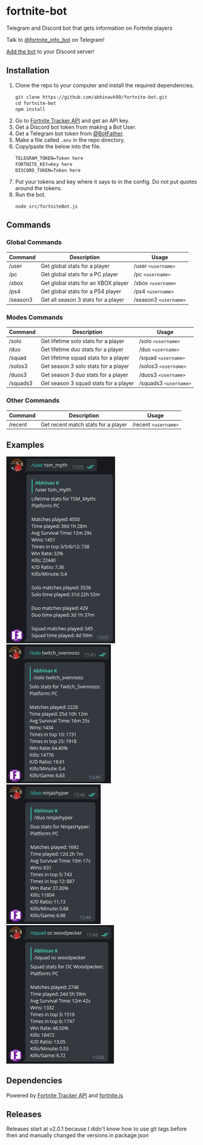 # fortnite-bot
Telegram and Discord bot that gets information on Fortnite players

Talk to [@fortnite_info_bot](https://t.me/fortnite_info_bot) on Telegram!

[Add the bot](https://discordapp.com/oauth2/authorize?client_id=435307828891090944&scope=bot) to your Discord server!

## Installation
1. Clone the repo to your computer and install the required dependencies.
    ```console
    git clone https://github.com/abhinavk99/fortnite-bot.git
    cd fortnite-bot
    npm install
    ```
2. Go to [Fortnite Tracker API](https://fortnitetracker.com/site-api) and get an API key.
3. Get a Discord bot token from making a Bot User.
4. Get a Telegram bot token from [@BotFather](https://t.me/BotFather).
5. Make a file called `.env` in the repo directory.
6. Copy/paste the below into the file.
    ```
    TELEGRAM_TOKEN=Token here
    FORTNITE_KEY=Key here
    DISCORD_TOKEN=Token here
    ```
7. Put your tokens and key where it says to in the config. Do not put quotes around the tokens.
8. Run the bot.
    ```console
    node src/fortniteBot.js
    ```

## Commands

### Global Commands
| Command | Description | Usage |
| --- | --- | --- |
| /user | Get global stats for a player | /user `<username>` |
| /pc | Get global stats for a PC player | /pc `<username>` |
| /xbox | Get global stats for an XBOX player | /xbox `<username>` |
| /ps4 | Get global stats for a PS4 player | /ps4 `<username>` |
| /season3 | Get all season 3 stats for a player | /season3 `<username>` |


### Modes Commands
| Command | Description | Usage |
| --- | --- | --- |
| /solo | Get lifetime solo stats for a player | /solo `<username>` |
| /duo | Get lifetime duo stats for a player | /duo `<username>` |
| /squad | Get lifetime squad stats for a player | /squad `<username>` |
| /solos3 | Get season 3 solo stats for a player | /solos3 `<username>` |
| /duos3 | Get season 3 duo stats for a player | /duos3 `<username>` |
| /squads3 | Get season 3 squad stats for a player | /squads3 `<username>` |

### Other Commands
| Command | Description | Usage |
| --- | --- | --- |
| /recent | Get recent match stats for a player | /recent `<username>` |

## Examples
![](examples/user.png)
![](examples/solo.png)
![](examples/duo.png)
![](examples/squad.png)

## Dependencies
Powered by [Fortnite Tracker API](https://fortnitetracker.com/site-api) and [fortnite.js](https://github.com/ickerio/fortnite.js)

## Releases
Releases start at v2.0.1 because I didn't know how to use git tags before then and manually changed the versions in package.json